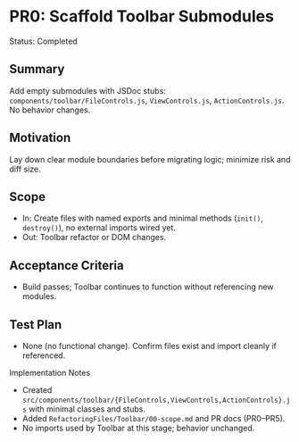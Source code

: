 # PR0: Scaffold Toolbar Submodules

Status: Completed

## Summary
Add empty submodules with JSDoc stubs: `components/toolbar/FileControls.js`, `ViewControls.js`, `ActionControls.js`. No behavior changes.

## Motivation
Lay down clear module boundaries before migrating logic; minimize risk and diff size.

## Scope
- In: Create files with named exports and minimal methods (`init()`, `destroy()`), no external imports wired yet.
- Out: Toolbar refactor or DOM changes.

## Acceptance Criteria
- Build passes; Toolbar continues to function without referencing new modules.

## Test Plan
- None (no functional change). Confirm files exist and import cleanly if referenced.

Implementation Notes
- Created `src/components/toolbar/{FileControls,ViewControls,ActionControls}.js` with minimal classes and stubs.
- Added `RefactoringFiles/Toolbar/00-scope.md` and PR docs (PR0–PR5).
- No imports used by Toolbar at this stage; behavior unchanged.
